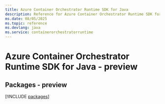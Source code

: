 ```yaml
---
title: Azure Container Orchestrator Runtime SDK for Java
description: Reference for Azure Container Orchestrator Runtime SDK for Java
ms.date: 08/05/2025
ms.topic: reference
ms.devlang: java
ms.service: containerorchestratorruntime
---
```

# Azure Container Orchestrator Runtime SDK for Java - preview
## Packages - preview
[!INCLUDE [packages](container-orchestrator-runtime-index.md)]